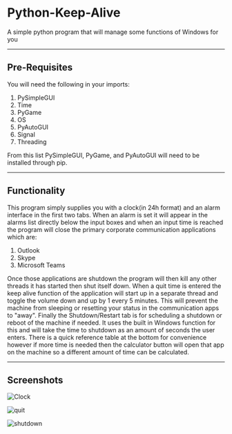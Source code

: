 # Python-Keep-Alive
A simple python program that will manage some functions of Windows for you

----------

## Pre-Requisites
You will need the following in your imports:
1. PySimpleGUI
2. Time
3. PyGame
4. OS
5. PyAutoGUI
6. Signal
7. Threading

From this list PySimpleGUI, PyGame, and PyAutoGUI will need to be installed through pip.

----------

## Functionality
This program simply supplies you with a clock(in 24h format) and an alarm interface in the first two tabs.  When an alarm is set it will appear in the alarms list directly below the input boxes and when an input time is reached the program will close the primary corporate communication applications which are:
1. Outlook
2. Skype
3. Microsoft Teams

Once those applications are shutdown the program will then kill any other threads it has started then shut itself down.  When a quit time is entered the keep alive function of the application will start up in a separate thread and toggle the volume down and up by 1 every 5 minutes.  This will prevent the machine from sleeping or resetting your status in the communication apps to "away".  Finally the Shutdown/Restart tab is for scheduling a shutdown or reboot of the machine if needed.  It uses the built in Windows function for this and will take the time to shutdown as an amount of seconds the user enters.  There is a quick reference table at the bottom for convenience however if more time is needed then the calculator button will open that app on the machine so a different amount of time can be calculated.

----------

## Screenshots

![Clock](https://user-images.githubusercontent.com/42878642/179229058-0c9f8bdd-2aef-40a3-930a-b9a25269b03b.PNG)

![quit](https://user-images.githubusercontent.com/42878642/179229077-3ef2f937-2f42-4fe8-9516-a6d77ba42812.PNG)

![shutdown](https://user-images.githubusercontent.com/42878642/179229094-f7582ca6-14f7-4208-87ad-bd2469c67e3c.PNG)
